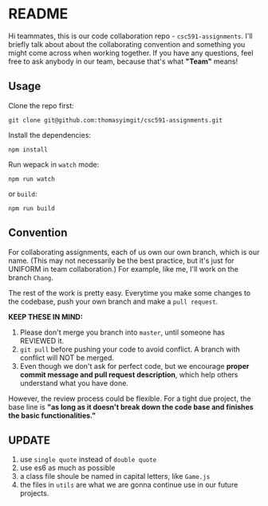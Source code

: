 # README

Hi teammates, this is our code collaboration repo - `csc591-assignments`. I'll briefly talk about about the collaborating convention and something you might come across when working together. If you have any questions, feel free to ask anybody in our team, because that's what **"Team"** means!

## Usage

Clone the repo first:

`git clone git@github.com:thomasyimgit/csc591-assignments.git`

Install the dependencies:

`npm install`

Run wepack in `watch` mode:

`npm run watch`

or `build`:

`npm run build`

## Convention

For collaborating assignments, each of us own our own branch, which is our name. (This may not necessarily be the best practice, but it's just for UNIFORM in team collaboration.) For example, like me, I'll work on the branch `Chang`.

The rest of the work is pretty easy. Everytime you make some changes to the codebase, push your own branch and make a `pull request`.

**KEEP THESE IN MIND:** 
1. Please don't merge you branch into `master`, until someone has REVIEWED it.
2. `git pull` before pushing your code to avoid conflict. A branch with conflict will NOT be merged.
3. Even though we don't ask for perfect code, but we encourage **proper commit message and pull request description**, which help others understand what you have done.

However, the review process could be flexible. For a tight due project, the base line is **"as long as it doesn't break down the code base and finishes the basic functionalities."**

## UPDATE

1. use `single quote` instead of `double quote`
2. use es6 as much as possible
3. a class file shoule be named in capital letters, like `Game.js`
4. the files in `utils` are what we are gonna continue use in our future projects.

